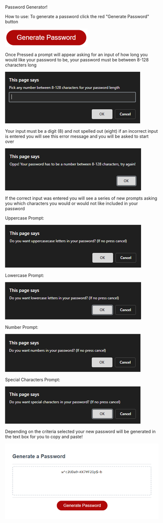 Password Generator!

How to use:
    To generate a password click the red "Generate Password" button

![GeneratePasswordButton](./READMEimgs/GeneratePasswordButton.PNG)

Once Pressed a prompt will appear asking for an input of how long you would like your password to be, your password must be between 8-128 characters long

![FirstPrompt](./READMEimgs/FirstPrompt.PNG)

Your input must be a digit (8) and not spelled out (eight) if an incorrect input is entered you will see this error message and you will be asked to start over

![ErrorMessage](./READMEimgs/ErrorMessage.PNG)

If the correct input was entered you will see a series of new prompts asking you which characters you would or would not like included in your password

Uppercase Prompt:

![Uppercase](./READMEimgs/Uppercase.PNG)

Lowercase Prompt:

![Lowercase](./READMEimgs/Lowercase.PNG)

Number Prompt:

![Numbers](./READMEimgs/Numbers.PNG)

Special Characters Prompt:

![SpecialCharacters](./READMEimgs/SpecialCharacters.PNG)

Depending on the criteria selected your new password will be generated in the text box for you to copy and paste!

![GeneratedPassword](./READMEimgs/Password.PNG)